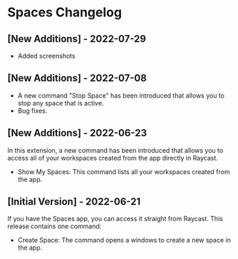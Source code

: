 # Spaces Changelog

## [New Additions] - 2022-07-29
- Added screenshots

## [New Additions] - 2022-07-08

- A new command "Stop Space" has been introduced that allows you to stop any space that is active.
- Bug fixes.

## [New Additions] - 2022-06-23

In this extension, a new command has been introduced that allows you to access all of your workspaces created from the app directly in Raycast.

- Show My Spaces: This command lists all your workspaces created from the app.

## [Initial Version] - 2022-06-21

If you have the Spaces app, you can access it straight from Raycast.
This release contains one command:

- Create Space: The command opens a windows to create a new space in the app.
